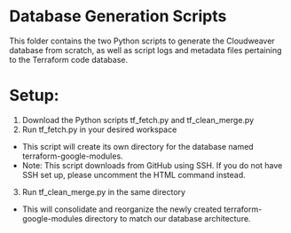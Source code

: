 # Database Generation Scripts

This folder contains the two Python scripts to generate the Cloudweaver database from scratch, as well as script logs and metadata files pertaining to the Terraform code database.

# Setup:

1. Download the Python scripts tf_fetch.py and tf_clean_merge.py
2. Run tf_fetch.py in your desired workspace
-  This script will create its own directory for the database named terraform-google-modules.
- Note: This script downloads from GitHub using SSH. If you do not have SSH set up, please uncomment the HTML command instead.
3. Run tf_clean_merge.py in the same directory
- This will consolidate and reorganize the newly created terraform-google-modules directory to match our database architecture.